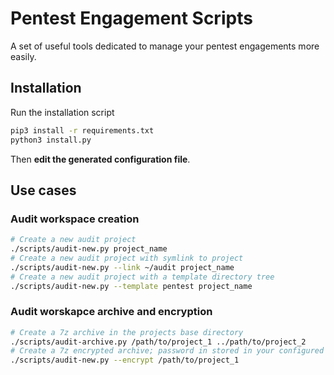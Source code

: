 # Pentest Engagement Scripts
A set of useful tools dedicated to manage your pentest engagements more easily.

## Installation
Run the installation script
```bash
pip3 install -r requirements.txt
python3 install.py
```

Then **edit the generated configuration file**.

## Use cases
### Audit workspace creation
```bash
# Create a new audit project
./scripts/audit-new.py project_name
# Create a new audit project with symlink to project
./scripts/audit-new.py --link ~/audit project_name
# Create a new audit project with a template directory tree
./scripts/audit-new.py --template pentest project_name
```

### Audit worskapce archive and encryption
```bash
# Create a 7z archive in the projects base directory
./scripts/audit-archive.py /path/to/project_1 ../path/to/project_2
# Create a 7z encrypted archive; password in stored in your configured keepass DB
./scripts/audit-new.py --encrypt /path/to/project_1
```